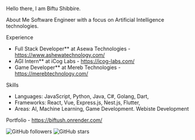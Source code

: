 Hello there, I am Biftu Shibbire.

About Me
Software Engineer with a focus on Artificial Intelligence technologies.

Experience
- Full Stack Developer** at Asewa Technologies - https://www.ashewatechnology.com/
- AGI Intern** at iCog Labs - https://icog-labs.com/
- Game Developer** at Mereb Technologies - https://merebtechnology.com/

Skills
- Languages: JavaScript, Python, Java, C#, Golang, Dart, 
- Frameworks: React, Vue, Express.js, Nest.js, Flutter,
- Areas: AI, Machine Learning, Game Development. Webiste Development

Portfolio - https://biftush.onrender.com/

![GitHub followers](https://img.shields.io/github/followers/your-username?style=social)
![GitHub stars](https://img.shields.io/github/stars/your-username/your-repo?style=social)
